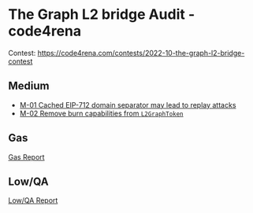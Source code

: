 # The Graph L2 bridge Audit - code4rena

Contest: https://code4rena.com/contests/2022-10-the-graph-l2-bridge-contest

## Medium

- [M-01 Cached EIP-712 domain separator may lead to replay attacks](./M-01.md)
- [M-02 Remove burn capabilities from `L2GraphToken`](./M-02.md)

## Gas

[Gas Report](./gas.md)

## Low/QA

[Low/QA Report](./low.md)
